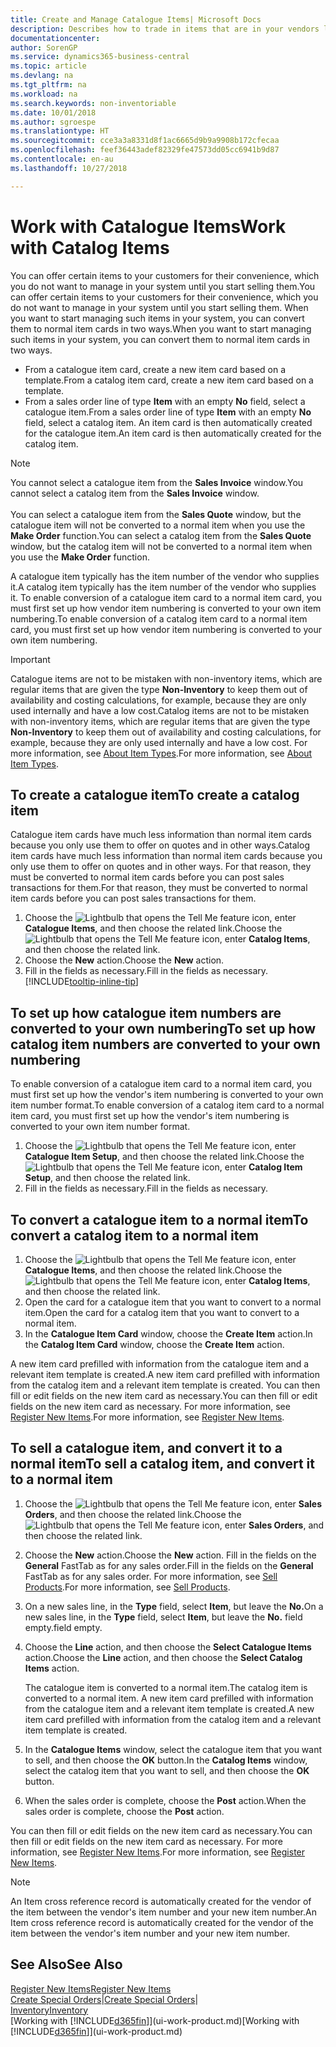 ```yaml
---
title: Create and Manage Catalogue Items| Microsoft Docs
description: Describes how to trade in items that are in your vendors list of items but not in your own list of items.
documentationcenter: 
author: SorenGP
ms.service: dynamics365-business-central
ms.topic: article
ms.devlang: na
ms.tgt_pltfrm: na
ms.workload: na
ms.search.keywords: non-inventoriable
ms.date: 10/01/2018
ms.author: sgroespe
ms.translationtype: HT
ms.sourcegitcommit: cce3a3a8331d8f1ac6665d9b9a9908b172cfecaa
ms.openlocfilehash: feef36443adef82329fe47573dd05cc6941b9d87
ms.contentlocale: en-au
ms.lasthandoff: 10/27/2018

---
```

# <a name="work-with-catalog-items"></a><span data-ttu-id="0bcbc-103">Work with Catalogue Items</span><span class="sxs-lookup"><span data-stu-id="0bcbc-103">Work with Catalog Items</span></span>
<span data-ttu-id="0bcbc-104">You can offer certain items to your customers for their convenience, which you do not want to manage in your system until you start selling them.</span><span class="sxs-lookup"><span data-stu-id="0bcbc-104">You can offer certain items to your customers for their convenience, which you do not want to manage in your system until you start selling them.</span></span> <span data-ttu-id="0bcbc-105">When you want to start managing such items in your system, you can convert them to normal item cards in two ways.</span><span class="sxs-lookup"><span data-stu-id="0bcbc-105">When you want to start managing such items in your system, you can convert them to normal item cards in two ways.</span></span>

* <span data-ttu-id="0bcbc-106">From a catalogue item card, create a new item card based on a template.</span><span class="sxs-lookup"><span data-stu-id="0bcbc-106">From a catalog item card, create a new item card based on a template.</span></span>
* <span data-ttu-id="0bcbc-107">From a sales order line of type **Item** with an empty **No** field, select a catalogue item.</span><span class="sxs-lookup"><span data-stu-id="0bcbc-107">From a sales order line of type **Item** with an empty **No** field, select a catalog item.</span></span> <span data-ttu-id="0bcbc-108">An item card is then automatically created for the catalogue item.</span><span class="sxs-lookup"><span data-stu-id="0bcbc-108">An item card is then automatically created for the catalog item.</span></span>

> [!NOTE]  
> <span data-ttu-id="0bcbc-109">You cannot select a catalogue item from the **Sales Invoice** window.</span><span class="sxs-lookup"><span data-stu-id="0bcbc-109">You cannot select a catalog item from the **Sales Invoice** window.</span></span><br /><br />
> <span data-ttu-id="0bcbc-110">You can select a catalogue item from the **Sales Quote** window, but the catalogue item will not be converted to a normal item when you use the **Make Order** function.</span><span class="sxs-lookup"><span data-stu-id="0bcbc-110">You can select a catalog item from the **Sales Quote** window, but the catalog item will not be converted to a normal item when you use the **Make Order** function.</span></span>

<span data-ttu-id="0bcbc-111">A catalogue item typically has the item number of the vendor who supplies it.</span><span class="sxs-lookup"><span data-stu-id="0bcbc-111">A catalog item typically has the item number of the vendor who supplies it.</span></span> <span data-ttu-id="0bcbc-112">To enable conversion of a catalogue item card to a normal item card, you must first set up how vendor item numbering is converted to your own item numbering.</span><span class="sxs-lookup"><span data-stu-id="0bcbc-112">To enable conversion of a catalog item card to a normal item card, you must first set up how vendor item numbering is converted to your own item numbering.</span></span>   

> [!Important]
> <span data-ttu-id="0bcbc-113">Catalogue items are not to be mistaken with non-inventory items, which are regular items that are given the type **Non-Inventory** to keep them out of availability and costing calculations, for example, because they are only used internally and have a low cost.</span><span class="sxs-lookup"><span data-stu-id="0bcbc-113">Catalog items are not to be mistaken with non-inventory items, which are regular items that are given the type **Non-Inventory** to keep them out of availability and costing calculations, for example, because they are only used internally and have a low cost.</span></span> <span data-ttu-id="0bcbc-114">For more information, see [About Item Types](inventory-about-item-types.md).</span><span class="sxs-lookup"><span data-stu-id="0bcbc-114">For more information, see [About Item Types](inventory-about-item-types.md).</span></span>

## <a name="to-create-a-catalog-item"></a><span data-ttu-id="0bcbc-115">To create a catalogue item</span><span class="sxs-lookup"><span data-stu-id="0bcbc-115">To create a catalog item</span></span>
<span data-ttu-id="0bcbc-116">Catalogue item cards have much less information than normal item cards because you only use them to offer on quotes and in other ways.</span><span class="sxs-lookup"><span data-stu-id="0bcbc-116">Catalog item cards have much less information than normal item cards because you only use them to offer on quotes and in other ways.</span></span> <span data-ttu-id="0bcbc-117">For that reason, they must be converted to normal item cards before you can post sales transactions for them.</span><span class="sxs-lookup"><span data-stu-id="0bcbc-117">For that reason, they must be converted to normal item cards before you can post sales transactions for them.</span></span>

1. <span data-ttu-id="0bcbc-118">Choose the ![Lightbulb that opens the Tell Me feature](media/ui-search/search_small.png "Tell me what you want to do") icon, enter **Catalogue Items**, and then choose the related link.</span><span class="sxs-lookup"><span data-stu-id="0bcbc-118">Choose the ![Lightbulb that opens the Tell Me feature](media/ui-search/search_small.png "Tell me what you want to do") icon, enter **Catalog Items**, and then choose the related link.</span></span>
2. <span data-ttu-id="0bcbc-119">Choose the **New** action.</span><span class="sxs-lookup"><span data-stu-id="0bcbc-119">Choose the **New** action.</span></span>
3. <span data-ttu-id="0bcbc-120">Fill in the fields as necessary.</span><span class="sxs-lookup"><span data-stu-id="0bcbc-120">Fill in the fields as necessary.</span></span> [!INCLUDE[tooltip-inline-tip](includes/tooltip-inline-tip_md.md)]

## <a name="to-set-up-how-catalog-item-numbers-are-converted-to-your-own-numbering"></a><span data-ttu-id="0bcbc-121">To set up how catalogue item numbers are converted to your own numbering</span><span class="sxs-lookup"><span data-stu-id="0bcbc-121">To set up how catalog item numbers are converted to your own numbering</span></span>
<span data-ttu-id="0bcbc-122">To enable conversion of a catalogue item card to a normal item card, you must first set up how the vendor's item numbering is converted to your own item number format.</span><span class="sxs-lookup"><span data-stu-id="0bcbc-122">To enable conversion of a catalog item card to a normal item card, you must first set up how the vendor's item numbering is converted to your own item number format.</span></span>

1. <span data-ttu-id="0bcbc-123">Choose the ![Lightbulb that opens the Tell Me feature](media/ui-search/search_small.png "Tell me what you want to do") icon, enter **Catalogue Item Setup**, and then choose the related link.</span><span class="sxs-lookup"><span data-stu-id="0bcbc-123">Choose the ![Lightbulb that opens the Tell Me feature](media/ui-search/search_small.png "Tell me what you want to do") icon, enter **Catalog Item Setup**, and then choose the related link.</span></span>
2. <span data-ttu-id="0bcbc-124">Fill in the fields as necessary.</span><span class="sxs-lookup"><span data-stu-id="0bcbc-124">Fill in the fields as necessary.</span></span>

## <a name="to-convert-a-catalog-item-to-a-normal-item"></a><span data-ttu-id="0bcbc-125">To convert a catalogue item to a normal item</span><span class="sxs-lookup"><span data-stu-id="0bcbc-125">To convert a catalog item to a normal item</span></span>
1. <span data-ttu-id="0bcbc-126">Choose the ![Lightbulb that opens the Tell Me feature](media/ui-search/search_small.png "Tell me what you want to do") icon, enter **Catalogue Items**, and then choose the related link.</span><span class="sxs-lookup"><span data-stu-id="0bcbc-126">Choose the ![Lightbulb that opens the Tell Me feature](media/ui-search/search_small.png "Tell me what you want to do") icon, enter **Catalog Items**, and then choose the related link.</span></span>
2. <span data-ttu-id="0bcbc-127">Open the card for a catalogue item that you want to convert to a normal item.</span><span class="sxs-lookup"><span data-stu-id="0bcbc-127">Open the card for a catalog item that you want to convert to a normal item.</span></span>
3. <span data-ttu-id="0bcbc-128">In the **Catalogue Item Card** window, choose the **Create Item** action.</span><span class="sxs-lookup"><span data-stu-id="0bcbc-128">In the **Catalog Item Card** window, choose the **Create Item** action.</span></span>

<span data-ttu-id="0bcbc-129">A new item card prefilled with information from the catalogue item and a relevant item template is created.</span><span class="sxs-lookup"><span data-stu-id="0bcbc-129">A new item card prefilled with information from the catalog item and a relevant item template is created.</span></span> <span data-ttu-id="0bcbc-130">You can then fill or edit fields on the new item card as necessary.</span><span class="sxs-lookup"><span data-stu-id="0bcbc-130">You can then fill or edit fields on the new item card as necessary.</span></span> <span data-ttu-id="0bcbc-131">For more information, see [Register New Items](inventory-how-register-new-items.md).</span><span class="sxs-lookup"><span data-stu-id="0bcbc-131">For more information, see [Register New Items](inventory-how-register-new-items.md).</span></span>

## <a name="to-sell-a-catalog-item-and-convert-it-to-a-normal-item"></a><span data-ttu-id="0bcbc-132">To sell a catalogue item, and convert it to a normal item</span><span class="sxs-lookup"><span data-stu-id="0bcbc-132">To sell a catalog item, and convert it to a normal item</span></span>
1. <span data-ttu-id="0bcbc-133">Choose the ![Lightbulb that opens the Tell Me feature](media/ui-search/search_small.png "Tell me what you want to do") icon, enter **Sales Orders**, and then choose the related link.</span><span class="sxs-lookup"><span data-stu-id="0bcbc-133">Choose the ![Lightbulb that opens the Tell Me feature](media/ui-search/search_small.png "Tell me what you want to do") icon, enter **Sales Orders**, and then choose the related link.</span></span>
2. <span data-ttu-id="0bcbc-134">Choose the **New** action.</span><span class="sxs-lookup"><span data-stu-id="0bcbc-134">Choose the **New** action.</span></span> <span data-ttu-id="0bcbc-135">Fill in the fields on the **General** FastTab as for any sales order.</span><span class="sxs-lookup"><span data-stu-id="0bcbc-135">Fill in the fields on the **General** FastTab as for any sales order.</span></span> <span data-ttu-id="0bcbc-136">For more information, see [Sell Products](sales-how-sell-products.md).</span><span class="sxs-lookup"><span data-stu-id="0bcbc-136">For more information, see [Sell Products](sales-how-sell-products.md).</span></span>
3. <span data-ttu-id="0bcbc-137">On a new sales line, in the **Type** field, select **Item**, but leave the **No.**</span><span class="sxs-lookup"><span data-stu-id="0bcbc-137">On a new sales line, in the **Type** field, select **Item**, but leave the **No.**</span></span> <span data-ttu-id="0bcbc-138">field empty.</span><span class="sxs-lookup"><span data-stu-id="0bcbc-138">field empty.</span></span>
4. <span data-ttu-id="0bcbc-139">Choose the **Line** action, and then choose the **Select Catalogue Items** action.</span><span class="sxs-lookup"><span data-stu-id="0bcbc-139">Choose the **Line** action, and then choose the **Select Catalog Items** action.</span></span>

    <span data-ttu-id="0bcbc-140">The catalogue item is converted to a normal item.</span><span class="sxs-lookup"><span data-stu-id="0bcbc-140">The catalog item is converted to a normal item.</span></span> <span data-ttu-id="0bcbc-141">A new item card prefilled with information from the catalogue item and a relevant item template is created.</span><span class="sxs-lookup"><span data-stu-id="0bcbc-141">A new item card prefilled with information from the catalog item and a relevant item template is created.</span></span>
5. <span data-ttu-id="0bcbc-142">In the **Catalogue Items** window, select the catalogue item that you want to sell, and then choose the **OK** button.</span><span class="sxs-lookup"><span data-stu-id="0bcbc-142">In the **Catalog Items** window, select the catalog item that you want to sell, and then choose the **OK** button.</span></span>
6. <span data-ttu-id="0bcbc-143">When the sales order is complete, choose the **Post** action.</span><span class="sxs-lookup"><span data-stu-id="0bcbc-143">When the sales order is complete, choose the **Post** action.</span></span>

<span data-ttu-id="0bcbc-144">You can then fill or edit fields on the new item card as necessary.</span><span class="sxs-lookup"><span data-stu-id="0bcbc-144">You can then fill or edit fields on the new item card as necessary.</span></span> <span data-ttu-id="0bcbc-145">For more information, see [Register New Items](inventory-how-register-new-items.md).</span><span class="sxs-lookup"><span data-stu-id="0bcbc-145">For more information, see [Register New Items](inventory-how-register-new-items.md).</span></span>

> [!NOTE]  
>   <span data-ttu-id="0bcbc-146">An Item cross reference record is automatically created for the vendor of the item between the vendor's item number and your new item number.</span><span class="sxs-lookup"><span data-stu-id="0bcbc-146">An Item cross reference record is automatically created for the vendor of the item between the vendor's item number and your new item number.</span></span>

## <a name="see-also"></a><span data-ttu-id="0bcbc-147">See Also</span><span class="sxs-lookup"><span data-stu-id="0bcbc-147">See Also</span></span>
[<span data-ttu-id="0bcbc-148">Register New Items</span><span class="sxs-lookup"><span data-stu-id="0bcbc-148">Register New Items</span></span>](inventory-how-register-new-items.md)  
<span data-ttu-id="0bcbc-149">[Create Special Orders](sales-how-to-create-special-orders.md)|</span><span class="sxs-lookup"><span data-stu-id="0bcbc-149">[Create Special Orders](sales-how-to-create-special-orders.md)|</span></span>  
[<span data-ttu-id="0bcbc-150">Inventory</span><span class="sxs-lookup"><span data-stu-id="0bcbc-150">Inventory</span></span>](inventory-manage-inventory.md)  
<span data-ttu-id="0bcbc-151">[Working with [!INCLUDE[d365fin](includes/d365fin_md.md)]](ui-work-product.md)</span><span class="sxs-lookup"><span data-stu-id="0bcbc-151">[Working with [!INCLUDE[d365fin](includes/d365fin_md.md)]](ui-work-product.md)</span></span>

